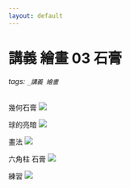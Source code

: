 ```yaml
---
layout: default
---
```


# 講義 繪畫 03 石膏

###### tags: `_講義 繪畫`

幾何石膏
![](https://i.pinimg.com/564x/5f/12/33/5f123330f1b5f87ae3cc6be639d1bab7.jpg)

球的亮暗
![](https://i.pinimg.com/564x/19/6f/fa/196ffaf6cadce28331bf3e0adcc261b1.jpg)

畫法
![](https://i.pinimg.com/564x/a3/a9/92/a3a992aada146f85a7b9feb63c4078eb.jpg)

六角柱 石膏
![](https://i.pinimg.com/564x/07/f9/2e/07f92ea89b4b23bd160db432b200bb46.jpg)

練習
![](https://i.pinimg.com/564x/de/67/36/de67369ab8099c2db8eceadac9d0c7b3.jpg)
